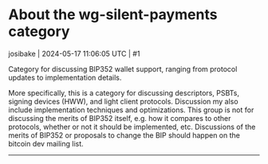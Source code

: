 # About the wg-silent-payments category

josibake | 2024-05-17 11:06:05 UTC | #1

Category for discussing BIP352 wallet support, ranging from protocol updates to implementation details.

More specifically, this is a category for discussing descriptors, PSBTs, signing devices (HWW), and light client protocols. Discussion my also include implementation techniques and optimizations. This group is not for discussing the merits of BIP352 itself, e.g. how it compares to other protocols, whether or not it should be implemented, etc. Discussions of the merits of BIP352 or proposals to change the BIP should happen on the bitcoin dev mailing list.

-------------------------

